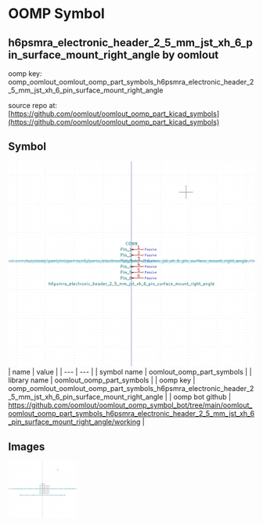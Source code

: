 # OOMP Symbol  
## h6psmra_electronic_header_2_5_mm_jst_xh_6_pin_surface_mount_right_angle  by oomlout  
  
oomp key: oomp_oomlout_oomlout_oomp_part_symbols_h6psmra_electronic_header_2_5_mm_jst_xh_6_pin_surface_mount_right_angle  
  
source repo at: [https://github.com/oomlout/oomlout_oomp_part_kicad_symbols](https://github.com/oomlout/oomlout_oomp_part_kicad_symbols)  
## Symbol  
  
[![working.png](working_600.png)](working.png)  
| name | value | 
| --- | --- | 
| symbol name | oomlout_oomp_part_symbols | 
| library name | oomlout_oomp_part_symbols | 
| oomp key | oomp_oomlout_oomlout_oomp_part_symbols_h6psmra_electronic_header_2_5_mm_jst_xh_6_pin_surface_mount_right_angle | 
| oomp bot github | https://github.com/oomlout/oomlout_oomp_symbol_bot/tree/main/oomlout_oomlout_oomp_part_symbols_h6psmra_electronic_header_2_5_mm_jst_xh_6_pin_surface_mount_right_angle/working | 
## Images  
  
[![working.png](working_140.png)](working.png)  

